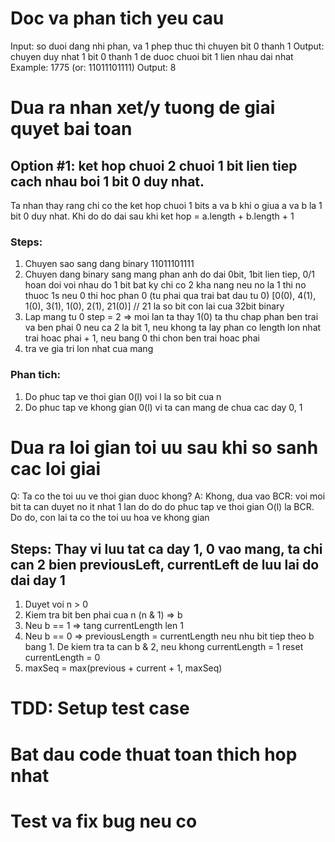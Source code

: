 # Doc va phan tich yeu cau
Input: so duoi dang nhi phan, va 1 phep thuc thi chuyen bit 0 thanh 1
Output: chuyen duy nhat 1 bit 0 thanh 1 de duoc chuoi bit 1 lien nhau dai nhat
Example:
1775 (or: 11011101111)
Output: 8

# Dua ra nhan xet/y tuong de giai quyet bai toan
## Option #1: ket hop chuoi 2 chuoi 1 bit lien tiep cach nhau boi 1 bit 0 duy nhat.
Ta nhan thay rang chi co the ket hop chuoi 1 bits a va b khi o giua a va b la 1 bit 0 duy nhat. Khi do do dai sau khi ket hop = a.length + b.length + 1

### Steps:
1. Chuyen sao sang dang binary 11011101111
2. Chuyen dang binary sang mang phan anh do dai 0bit, 1bit lien tiep, 0/1 hoan doi voi nhau do 1 bit bat ky chi co 2 kha nang neu no la 1 thi no thuoc 1s neu 0 thi hoc phan 0 (tu phai qua trai bat dau tu 0) [0(0), 4(1), 1(0), 3(1), 1(0), 2(1), 21(0)] // 21 la so bit con lai cua 32bit binary
3. Lap mang tu 0 step = 2 => moi lan ta thay 1(0) ta thu chap phan ben trai va ben phai 0 neu ca 2 la bit 1, neu khong ta lay phan co length lon nhat trai hoac phai + 1, neu bang 0 thi chon ben trai hoac phai
4. tra ve gia tri lon nhat cua mang

### Phan tich:
1. Do phuc tap ve thoi gian 0(l) voi l la so bit cua n
2. Do phuc tap ve khong gian 0(l) vi ta can mang de chua cac day 0, 1

# Dua ra loi gian toi uu sau khi so sanh cac loi giai
Q: Ta co the toi uu ve thoi gian duoc khong?
A: Khong, dua vao BCR: voi moi bit ta can duyet no it nhat 1 lan do do do phuc tap ve thoi gian O(l) la BCR. Do do, con lai ta co the toi uu hoa ve khong gian

## Steps: Thay vi luu tat ca day 1, 0 vao mang, ta chi can 2 bien previousLeft, currentLeft de luu lai do dai day 1
1. Duyet voi n > 0
2. Kiem tra bit ben phai cua n (n & 1) => b
3. Neu b == 1 => tang currentLength len 1
4. Neu b == 0 => previousLength = currentLength neu nhu bit tiep theo b bang 1. De kiem tra ta can b & 2, neu khong currentLength = 1
reset currentLength = 0
5. maxSeq = max(previous + current + 1, maxSeq)

# TDD: Setup test case

# Bat dau code thuat toan thich hop nhat

# Test va fix bug neu co
